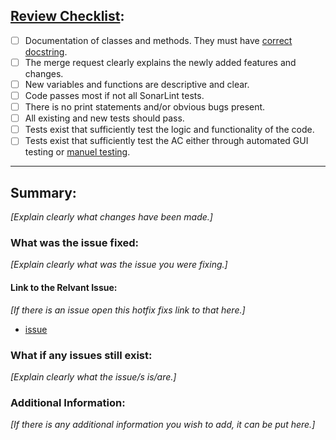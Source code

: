 ## [Review Checklist](https://eng-git.canterbury.ac.nz/seng302-2022/team-100/-/wikis/Review-Checklist):
- [ ] Documentation of classes and methods. They must have [correct docstring](https://www.oracle.com/technical-resources/articles/java/javadoc-tool.html).
- [ ] The merge request clearly explains the newly added features and changes.
- [ ] New variables and functions are descriptive and clear.
- [ ] Code passes most if not all SonarLint tests.
- [ ] There is no print statements and/or obvious bugs present.
- [ ] All existing and new tests should pass.
- [ ] Tests exist that sufficiently test the logic and functionality of the code.
- [ ] Tests exist that sufficiently test the AC either through automated GUI testing or [manuel testing](https://eng-git.canterbury.ac.nz/seng302-2022/team-100/-/wikis/Manual-Testing-Documentation-Page).
---
## Summary:
_[Explain clearly what changes have been made.]_

### What was the issue fixed:
_[Explain clearly what was the issue you were fixing.]_

#### Link to the Relvant Issue:
_[If there is an issue open this hotfix fixs link to that here.]_
- [issue](exampleLink)

### What if any issues still exist:
_[Explain clearly what the issue/s is/are.]_

### Additional Information:
_[If there is any additional information you wish to add, it can be put here.]_
